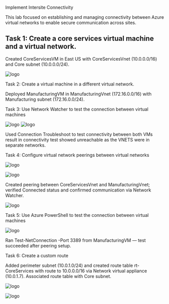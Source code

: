 Implement Intersite Connectivity

This lab focused on establishing and managing connectivity between Azure virtual networks to enable secure communication across sites.

## Task 1: Create a core services virtual machine and a virtual network.

Created CoreServicesVM in East US with CoreServicesVnet (10.0.0.0/16) and Core subnet (10.0.0.0/24).

![logo](https://github.com/dy1000/Azure-Administrator-AZ-104-Labs/blob/main/Labs/All-Files/lab5-pic1.png?raw=true)

Task 2: Create a virtual machine in a different virtual network.

Deployed ManufacturingVM in ManufacturingVnet (172.16.0.0/16) with Manufacturing subnet (172.16.0.0/24).

Task 3: Use Network Watcher to test the connection between virtual machines

![logo](https://github.com/dy1000/Azure-Administrator-AZ-104-Labs/blob/main/Labs/All-Files/lab5-pic2.png?raw=true)
![logo](https://github.com/dy1000/Azure-Administrator-AZ-104-Labs/blob/main/Labs/All-Files/lab5-pic3.png?raw=true)

Used Connection Troubleshoot to test connectivity between both VMs result in connectivity test showed unreachable as the VNETS were in separate networks.


Task 4: Configure virtual network peerings between virtual networks

![logo](https://github.com/dy1000/Azure-Administrator-AZ-104-Labs/blob/main/Labs/All-Files/lab5-pic4.png?raw=true)


![logo](https://github.com/dy1000/Azure-Administrator-AZ-104-Labs/blob/main/Labs/All-Files/lab5-pic5.png?raw=true)

Created peering between CoreServicesVnet and ManufacturingVnet; verified Connected status and confirmed communication via Network Watcher.

![logo](https://github.com/dy1000/Azure-Administrator-AZ-104-Labs/blob/main/Labs/All-Files/lab5-pic6.png?raw=true)

Task 5: Use Azure PowerShell to test the connection between virtual machines

![logo](https://github.com/dy1000/Azure-Administrator-AZ-104-Labs/blob/main/Labs/All-Files/lab5-pic7.png?raw=true)

Ran Test-NetConnection <CoreServicesVM IP> -Port 3389 from ManufacturingVM — test succeeded after peering setup.

Task 6: Create a custom route

Added perimeter subnet (10.0.1.0/24) and created route table rt-CoreServices with route to 10.0.0.0/16 via Network virtual appliance (10.0.1.7).
Associated route table with Core subnet.

![logo](https://github.com/dy1000/Azure-Administrator-AZ-104-Labs/blob/main/Labs/All-Files/lab5-pic8.png?raw=true)


![logo](https://github.com/dy1000/Azure-Administrator-AZ-104-Labs/blob/main/Labs/All-Files/lab5-pic9.png?raw=true)


